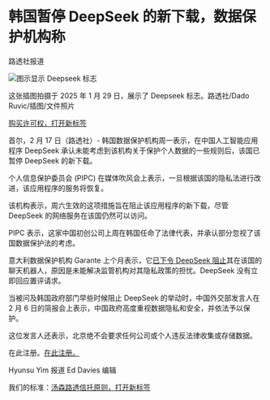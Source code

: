 # 韩国暂停 DeepSeek 的新下载，数据保护机构称

路透社报道

![图示显示 Deepseek 标志](https://www.reuters.com/resizer/v2/DYZOFWVHLJJYVCNIDGAJLJVZ5A.jpg?auth=07621e7a87dbca35d73c3012e91b52ff417e772a54f60006a888f7a6e246c6bc&width=3000&quality=80)

这张插图拍摄于 2025 年 1 月 29 日，展示了 Deepseek 标志。路透社/Dado Ruvic/插图/文件照片

[购买许可权，打开新标签](https://www.reutersagency.com/en/licensereuterscontent/?utm_medium=rcom-article-media&utm_campaign=rcom-rcp-lead)

首尔，2 月 17 日（路透社）- 韩国数据保护机构周一表示，在中国人工智能应用程序 DeepSeek 承认未能考虑到该机构关于保护个人数据的一些规则后，该国已暂停 DeepSeek 的新下载。

个人信息保护委员会 (PIPC) 在媒体吹风会上表示，一旦根据该国的隐私法进行改进，该应用程序的服务将恢复。

该机构表示，周六生效的这项措施旨在阻止该应用程序的新下载，尽管 DeepSeek 的网络服务在该国仍然可以访问。

PIPC 表示，这家中国初创公司上周在韩国任命了法律代表，并承认部分忽视了该国数据保护法的考虑。

意大利数据保护机构 Garante 上个月表示，它[已下令 DeepSeek 阻止](/technology/artificial-intelligence/italys-privacy-watchdog-blocks-chinese-ai-app-deepseek-2025-01-30/)其在该国的聊天机器人，原因是未能解决监管机构对其隐私政策的担忧。DeepSeek 没有立即回应置评请求。

当被问及韩国政府部门早些时候阻止 DeepSeek 的举动时，中国外交部发言人在 2 月 6 日的简报会上表示，中国政府高度重视数据隐私和安全，并依法予以保护。

这位发言人还表示，北京绝不会要求任何公司或个人违反法律收集或存储数据。

在此注册。[在此注册。](undefined?location=article-paragraph)

Hyunsu Yim 报道 Ed Davies 编辑

我们的标准：[汤森路透信托原则，打开新标签](https://www.thomsonreuters.com/en/about-us/trust-principles.html)